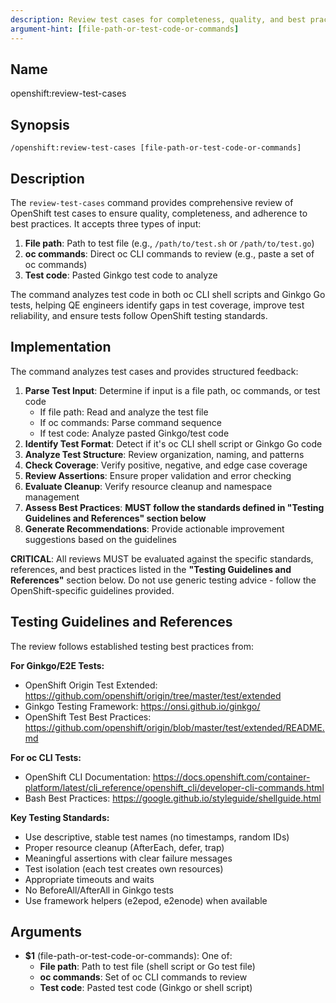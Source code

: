 ```yaml
---
description: Review test cases for completeness, quality, and best practices - accepts file path or direct oc commands/test code
argument-hint: [file-path-or-test-code-or-commands]
---
```


## Name
openshift:review-test-cases

## Synopsis
```
/openshift:review-test-cases [file-path-or-test-code-or-commands]
```

## Description

The `review-test-cases` command provides comprehensive review of OpenShift test cases to ensure quality, completeness, and adherence to best practices. It accepts three types of input:

1. **File path**: Path to test file (e.g., `/path/to/test.sh` or `/path/to/test.go`)
2. **oc commands**: Direct oc CLI commands to review (e.g., paste a set of oc commands)
3. **Test code**: Pasted Ginkgo test code to analyze

The command analyzes test code in both oc CLI shell scripts and Ginkgo Go tests, helping QE engineers identify gaps in test coverage, improve test reliability, and ensure tests follow OpenShift testing standards.

## Implementation

The command analyzes test cases and provides structured feedback:

1. **Parse Test Input**: Determine if input is a file path, oc commands, or test code
   - If file path: Read and analyze the test file
   - If oc commands: Parse command sequence
   - If test code: Analyze pasted Ginkgo/test code
2. **Identify Test Format**: Detect if it's oc CLI shell script or Ginkgo Go code
3. **Analyze Test Structure**: Review organization, naming, and patterns
4. **Check Coverage**: Verify positive, negative, and edge case coverage
5. **Review Assertions**: Ensure proper validation and error checking
6. **Evaluate Cleanup**: Verify resource cleanup and namespace management
7. **Assess Best Practices**: **MUST follow the standards defined in "Testing Guidelines and References" section below**
8. **Generate Recommendations**: Provide actionable improvement suggestions based on the guidelines

**CRITICAL**: All reviews MUST be evaluated against the specific standards, references, and best practices listed in the **"Testing Guidelines and References"** section below. Do not use generic testing advice - follow the OpenShift-specific guidelines provided.

## Testing Guidelines and References

The review follows established testing best practices from:

**For Ginkgo/E2E Tests:**
- OpenShift Origin Test Extended: https://github.com/openshift/origin/tree/master/test/extended
- Ginkgo Testing Framework: https://onsi.github.io/ginkgo/
- OpenShift Test Best Practices: https://github.com/openshift/origin/blob/master/test/extended/README.md

**For oc CLI Tests:**
- OpenShift CLI Documentation: https://docs.openshift.com/container-platform/latest/cli_reference/openshift_cli/developer-cli-commands.html
- Bash Best Practices: https://google.github.io/styleguide/shellguide.html

**Key Testing Standards:**
- Use descriptive, stable test names (no timestamps, random IDs)
- Proper resource cleanup (AfterEach, defer, trap)
- Meaningful assertions with clear failure messages
- Test isolation (each test creates own resources)
- Appropriate timeouts and waits
- No BeforeAll/AfterAll in Ginkgo tests
- Use framework helpers (e2epod, e2enode) when available

## Arguments

- **$1** (file-path-or-test-code-or-commands): One of:
  - **File path**: Path to test file (shell script or Go test file)
  - **oc commands**: Set of oc CLI commands to review
  - **Test code**: Pasted test code (Ginkgo or shell script)
